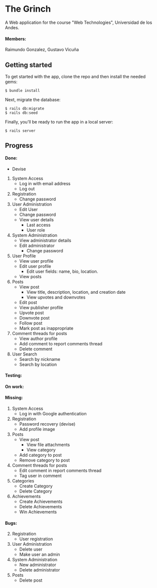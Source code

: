# The Grinch
A Web application for the course "Web Technologies", Universidad de los Andes.
#### Members:
Raimundo Gonzalez,
Gustavo Vicuña
## Getting started

To get started with the app, clone the repo and then install the needed gems:

```
$ bundle install
```

Next, migrate the database:

```
$ rails db:migrate
$ rails db:seed
```

Finally, you'll be ready to run the app in a local server:

```
$ rails server
```
## Progress
#### Done:
* Devise
1. System Access
    * Log in with email address
    * Log out
2. Registration
    * Change password
3. User Administration
    * Edit User
    * Change password
    * View user details
        * Last access
        * User role
4. System Administration
    * View administrator details
    * Edit administrator
        * Change password
5. User Profile
    * View user profile
    * Edit user profile
       * Edit user fields: name, bio, location.
    * View posts
6. Posts
    * View post
        * View title, description, location, and creation date
        * View upvotes and downvotes
    * Edit post
    * View publisher profile
    * Upvote post
    * Downvote post
    * Follow post
    * Mark post as inappropriate
7. Comment threads for posts
    * View author profile
    * Add comment to report comments thread
    * Delete comment
8. User Search
    * Search by nickname
    * Search by location
#### Testing:
#### On work:
#### Missing:
1. System Access
    * Log in with Google authentication
2. Registration
    * Password recovery (devise)
    * Add profile image
6. Posts
    * View post
        * View file attachments
        * View category
    * Add category to post
    * Remove category to post
7. Comment threads for posts
    * Edit comment in report comments thread
    * Tag user in comment
9. Categories
    * Create Category
    * Delete Category
10. Achievements
    * Create Achievements
    * Delete Achievements
    * Win Achievements
#### Bugs:
2. Registration
    * User registration
3. User Administration
    * Delete user
    * Make user an admin
4. System Administration
    * New administrator
    * Delete administrator
6. Posts 
    * Delete post
